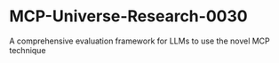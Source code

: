 # MCP-Universe-Research-0030
A comprehensive evaluation framework for LLMs to use the novel MCP technique
